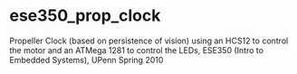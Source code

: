 ese350_prop_clock
=================

Propeller Clock (based on persistence of vision) using an HCS12 to control the motor and an ATMega 1281 to control the LEDs, ESE350 (Intro to Embedded Systems), UPenn Spring 2010
